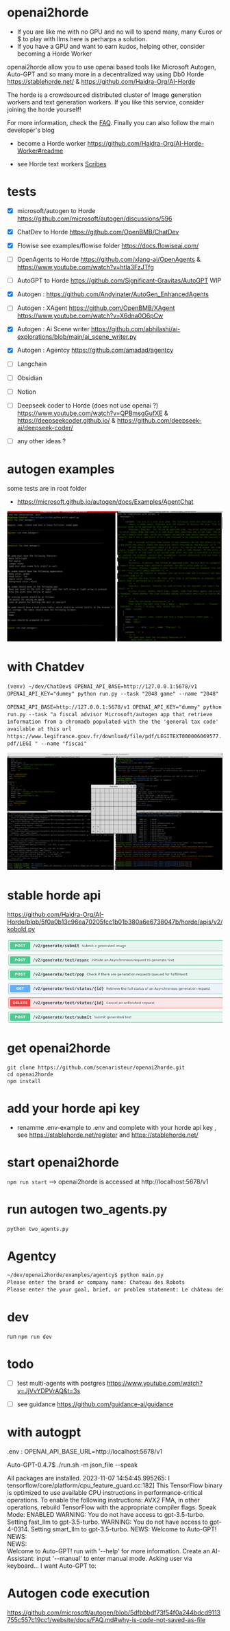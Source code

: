 # openai2horde

- If you are like me with no GPU and no will to spend many, many €uros or $ to play with llms here is perharps a solution. 
- If you have a GPU and want to earn kudos, helping other, consider becoming a Horde Worker

openai2horde allow you to use openai based tools like Microsoft Autogen, Auto-GPT and so many more in a decentralized way using Db0 Horde https://stablehorde.net/ & https://github.com/Haidra-Org/AI-Horde

The horde is a crowdsourced distributed cluster of Image generation workers and text generation workers. If you like this service, consider joining the horde yourself!

For more information, check the [FAQ](https://github.com/Haidra-Org/AI-Horde/blob/main/FAQ.md). Finally you can also follow the main developer's blog

- become a Horde worker https://github.com/Haidra-Org/AI-Horde-Worker#readme

- see Horde text workers [Scribes](https://stablehorde.net/api/v2/workers?type=text)

# tests

- [X] microsoft/autogen to Horde https://github.com/microsoft/autogen/discussions/596
- [X] ChatDev to Horde https://github.com/OpenBMB/ChatDev
- [X] Flowise see examples/flowise folder https://docs.flowiseai.com/
- [ ] OpenAgents to Horde https://github.com/xlang-ai/OpenAgents & https://www.youtube.com/watch?v=htla3FzJTfg
- [ ] AutoGPT to Horde https://github.com/Significant-Gravitas/AutoGPT WIP
- [X] Autogen : https://github.com/Andyinater/AutoGen_EnhancedAgents 
- [ ] Autogen : XAgent https://github.com/OpenBMB/XAgent https://www.youtube.com/watch?v=X6dna0O6pCw
- [X] Autogen : Ai Scene writer https://github.com/abhilashi/ai-explorations/blob/main/ai_scene_writer.py
- [X] Autogen : Agentcy https://github.com/amadad/agentcy
- [ ] Langchain
- [ ] Obsidian
- [ ] Notion
- [ ] Deepseek coder to Horde  (does not use openai ?) https://www.youtube.com/watch?v=QPBmsgGufXE & https://deepseekcoder.github.io/ & https://github.com/deepseek-ai/deepseek-coder/
- [ ] any other ideas ?


# autogen examples
some tests are in root folder
- https://microsoft.github.io/autogen/docs/Examples/AgentChat

![Alt text](image-1.png)


# with Chatdev
`(venv) ~/dev/ChatDev$ OPENAI_API_BASE=http://127.0.0.1:5678/v1 OPENAI_API_KEY="dummy" python run.py --task "2048 game" --name "2048"`

`OPENAI_API_BASE=http://127.0.0.1:5678/v1 OPENAI_API_KEY="dummy" python run.py --task "a fiscal advisor Microsoft/autogen app that retrieve information from a chromadb populated with the the 'general tax code' available at this url https://www.legifrance.gouv.fr/download/file/pdf/LEGITEXT000006069577.pdf/LEGI " --name "fiscai"`


![Alt text](image-2.png)



# stable horde api

https://github.com/Haidra-Org/AI-Horde/blob/5f0a0b13c96ea70205fcc1b01b380a6e6738047b/horde/apis/v2/kobold.py

![Alt text](image.png)


# get openai2horde
```
git clone https://github.com/scenaristeur/openai2horde.git
cd openai2horde
npm install

```

# add your horde api key
- renamme .env-example to .env
and complete with your horde api key , see https://stablehorde.net/register and https://stablehorde.net/

# start openai2horde
`npm run start`
--> openai2horde is accessed at http://localhost:5678/v1

# run autogen two_agents.py
`python two_agents.py`



# Agentcy
```bash
~/dev/openai2horde/examples/agentcy$ python main.py 
Please enter the brand or company name: Chateau des Robots
Please enter the your goal, brief, or problem statement: Le château des Robots est un tiers-lieu permettant aux familles et aux jeunes développeurs de se familiariser avec l'intelligence artificielle générative, la robotique, les modèles de language et le développement d'applications mobiles avec Vuejs. Le client est français et toute restitution ou livrable qui lui est adressée doit être en français
```



# dev
run `npm run dev`

# todo
- [ ] test multi-agents with postgres https://www.youtube.com/watch?v=JjVvYDPVrAQ&t=3s
- [ ] see guidance https://github.com/guidance-ai/guidance




# with autogpt
.env : OPENAI_API_BASE_URL=http://localhost:5678/v1

Auto-GPT-0.4.7$ ./run.sh -m json_file --speak

All packages are installed.
2023-11-07 14:54:45.995265: I tensorflow/core/platform/cpu_feature_guard.cc:182] This TensorFlow binary is optimized to use available CPU instructions in performance-critical operations.
To enable the following instructions: AVX2 FMA, in other operations, rebuild TensorFlow with the appropriate compiler flags.
Speak Mode:  ENABLED
WARNING:  You do not have access to gpt-3.5-turbo. Setting fast_llm to gpt-3.5-turbo.
WARNING:  You do not have access to gpt-4-0314. Setting smart_llm to gpt-3.5-turbo.
NEWS:  Welcome to Auto-GPT!
NEWS:  
NEWS:  
Welcome to Auto-GPT!  run with '--help' for more information.
Create an AI-Assistant:  input '--manual' to enter manual mode.
  Asking user via keyboard...
I want Auto-GPT to:


# Autogen code execution
https://github.com/microsoft/autogen/blob/5dfbbbdf73f54f0a244bdcd9113755c557c19cc1/website/docs/FAQ.md#why-is-code-not-saved-as-file





